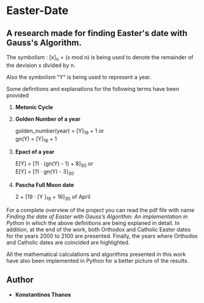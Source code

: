 # Easter-Date

## A research made for finding Easter's date with Gauss's Algorithm.

The symbolism : [x]<sub>n</sub> = (x mod n) is being used to denote the remainder of the devision x divided by n.

Also the symbolism "Y" is being used to represent a year.

Some definitions and explanations for the following terms have been provided

1. **Metonic Cycle**
2. **Golden Number of a year**

   golden_number(year) = [Y]<sub>19</sub> + 1 or   
   gn(Y) = [Y]<sub>19</sub> + 1
3. **Epact of a year**

    E[Y] = [11 · (gn(Y) - 1) + 8]<sub>30</sub> or  
    E[Y] = [11 · gn(Y) - 3]<sub>30</sub>
4. **Pascha Full Moon date**

    2 + [19 · [Y ]<sub>19</sub> + 16]<sub>30</sub> of April

For a complete overview of the project you can read the pdf file with name *Finding the date of Easter with Gauss’s Algorithm: An implementation in Python* in which the above definitions are being explaned in detail. In addition, at the end of the work, both Orthodox and Catholic Easter dates for the years 2000 to 2100 are presented. Finally, the years where Orthodox and Catholic dates are coincided are highlighted.

Αll the mathematical calculations and algorithms presented in this work have also been implemented in Python for a better picture of the results.

##  Author
* **Konstantinos Thanos**
